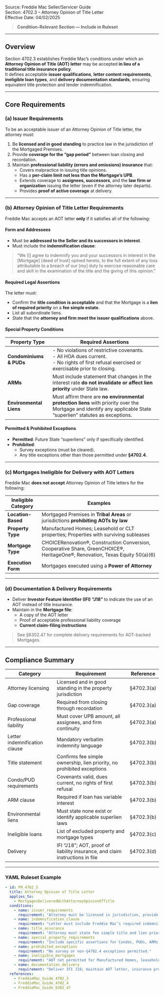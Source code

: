 Source: Freddie Mac Seller/Servicer Guide  
Section: 4702.3 – Attorney Opinion of Title Letter  
Effective Date: 04/02/2025  

> **Condition-Relevant Section — Include in Ruleset**

---

## Overview  

Section 4702.3 establishes Freddie Mac’s conditions under which an **Attorney Opinion of Title (AOT) letter** may be accepted **in lieu of a traditional title insurance policy**.  
It defines acceptable **issuer qualifications**, **letter content requirements**, **ineligible loan types**, and **delivery documentation standards**, ensuring equivalent title protection and lender indemnification.

---

## Core Requirements  

### (a) Issuer Requirements  

To be an acceptable issuer of an Attorney Opinion of Title letter, the attorney must:

1. Be **licensed and in good standing** to practice law in the jurisdiction of the Mortgaged Premises.  
2. Provide **coverage for the “gap period”** between loan closing and recordation.  
3. Maintain **professional liability (errors and omissions) insurance** that:  
   - Covers malpractice in issuing title opinions.  
   - Has a **per-claim limit not less than the Mortgage’s UPB**.  
   - Extends coverage to **assignees, successors**, and the **law firm or organization** issuing the letter (even if the attorney later departs).  
   - Provides **proof of active coverage** at delivery.  

---

### (b) Attorney Opinion of Title Letter Requirements  

Freddie Mac accepts an AOT letter **only** if it satisfies all of the following:

#### Form and Addressees  

- Must be **addressed to the Seller and its successors in interest**.  
- Must include the **indemnification clause**:  

> “We [I] agree to indemnify you and your successors in interest in the [Mortgage] [deed of trust] opined hereto, to the full extent of any loss attributable to a breach of our [my] duty to exercise reasonable care and skill in the examination of the title and the giving of this opinion.”

#### Required Legal Assertions  

The letter must:

- Confirm the **title condition is acceptable** and that the Mortgage is a **lien of required priority** on a **fee simple estate**.  
- List all subordinate liens.  
- State that the **attorney and firm meet the issuer qualifications** above.

#### Special Property Conditions  

| Property Type | Required Assertions |
|----------------|----------------------|
| **Condominiums & PUDs** | - No violations of restrictive covenants.<br>- All HOA dues current.<br>- No rights of first refusal exercised or exercisable prior to closing. |
| **ARMs** | Must include statement that changes in the interest rate **do not invalidate or affect lien priority** under State law. |
| **Environmental Liens** | Must affirm there are **no environmental protection liens** with priority over the Mortgage and identify any applicable State “superlien” statutes as exceptions. |

#### Permitted & Prohibited Exceptions  

- **Permitted**: Future State “superliens” only if specifically identified.  
- **Prohibited**:  
  - Survey exceptions (must be cleared).  
  - Any title exceptions other than those permitted under **§4702.4**.

---

### (c) Mortgages Ineligible for Delivery with AOT Letters  

Freddie Mac **does not accept** Attorney Opinion of Title letters for the following:

| Ineligible Category | Examples |
|----------------------|-----------|
| **Location-Based** | Mortgaged Premises in **Tribal Areas** or jurisdictions **prohibiting AOTs by law** |
| **Property Type** | Manufactured Homes; Leasehold or CLT properties; Properties with surviving subleases |
| **Mortgage Type** | CHOICERenovation®, Construction Conversion, Cooperative Share, GreenCHOICE®, HeritageOne®, Renovation, Texas Equity 50(a)(6) |
| **Execution Form** | Mortgages executed using a **Power of Attorney** |

---

### (d) Documentation & Delivery Requirements  

- Deliver **Investor Feature Identifier (IFI) “J18”** to indicate the use of an AOT instead of title insurance.  
- Maintain in the **Mortgage file**:  
  - A copy of the AOT letter  
  - Proof of acceptable professional liability coverage  
  - **Current claim-filing instructions**  

> See §6302.47 for complete delivery requirements for AOT-backed Mortgages.

---

## Compliance Summary  

| Category | Requirement | Reference |
|-----------|--------------|------------|
| Attorney licensing | Licensed and in good standing in the property jurisdiction | §4702.3(a) |
| Gap coverage | Required from closing through recordation | §4702.3(a) |
| Professional liability | Must cover UPB amount, all assignees, and firm continuity | §4702.3(a) |
| Letter indemnification clause | Mandatory verbatim indemnity language | §4702.3(b) |
| Title statement | Confirms fee simple ownership, lien priority, no prohibited exceptions | §4702.3(b) |
| Condo/PUD requirements | Covenants valid, dues current, no rights of first refusal | §4702.3(b) |
| ARM clause | Required if loan has variable interest | §4702.3(b) |
| Environmental liens | Must state none exist or identify applicable superlien laws | §4702.3(b) |
| Ineligible loans | List of excluded property and mortgage types | §4702.3(c) |
| Delivery | IFI “J18”; AOT, proof of liability insurance, and claim instructions in file | §4702.3(d) |

---

### YAML Ruleset Example  

```yaml
- id: FM_4702_3
  title: Attorney Opinion of Title Letter
  applies_to:
    - MortgagesDeliveredWithAttorneyOpinionOfTitle
  conditions:
    - name: issuer_requirements
      requirement: "Attorney must be licensed in jurisdiction, provide gap coverage, maintain professional liability coverage ≥ UPB, and include successors and firm continuity."
    - name: indemnification_clause
      requirement: "Letter must include Freddie Mac’s required indemnification statement to Seller and successors."
    - name: title_assurance
      requirement: "Attorney must state fee simple title and lien priority; list subordinate liens; exclude prohibited exceptions."
    - name: special_property_requirements
      requirement: "Include specific assertions for Condos, PUDs, ARMs, and environmental liens per §4702.3(b)."
    - name: prohibited_exceptions
      requirement: "No survey or non-§4702.4 exceptions permitted."
    - name: ineligible_mortgages
      requirement: "AOT not permitted for Manufactured Homes, leaseholds, Tribal Areas, CHOICERenovation®, Construction Conversion, Cooperative Share, GreenCHOICE®, HeritageOne®, Renovation, or Texas Equity 50(a)(6) Mortgages."
    - name: documentation_delivery
      requirement: "Deliver IFI J18; maintain AOT letter, insurance proof, and claim instructions in file."
  references:
    - FreddieMac_Guide_4702_3
    - FreddieMac_Guide_4702_4
    - FreddieMac_Guide_6302_47
